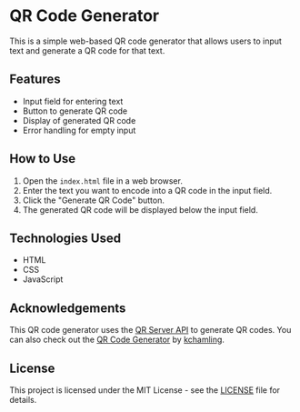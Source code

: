 # QR Code Generator

This is a simple web-based QR code generator that allows users to input text and generate a QR code for that text.

## Features

- Input field for entering text
- Button to generate QR code
- Display of generated QR code
- Error handling for empty input

## How to Use

1. Open the `index.html` file in a web browser.
2. Enter the text you want to encode into a QR code in the input field.
3. Click the "Generate QR Code" button.
4. The generated QR code will be displayed below the input field.

## Technologies Used

- HTML
- CSS
- JavaScript

## Acknowledgements

This QR code generator uses the [QR Server API](https://www.qr-code-generator.com/) to generate QR codes. You can also check out the [QR Code Generator](https://kchamling.github.io/QR-Code-Generator/) by [kchamling](https://github.com/kchamling).

## License

This project is licensed under the MIT License - see the [LICENSE](LICENSE) file for details.
